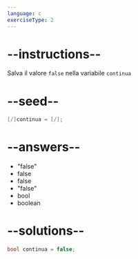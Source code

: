 ```yaml
---
language: c
exerciseType: 2
---
```


# --instructions--

Salva il valore `false` nella variabile `continua`

# --seed--

```c
[/]continua = [/];
```

# --answers--

- "false"
- false
- false
- "false"
- bool 
- boolean 

# --solutions--

```c
bool continua = false;
```
